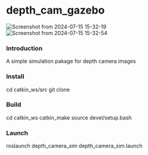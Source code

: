 # depth_cam_gazebo
![Screenshot from 2024-07-15 15-32-19](https://github.com/user-attachments/assets/a2c56cd6-2328-43be-9b70-71c54d6bb301)
![Screenshot from 2024-07-15 15-32-54](https://github.com/user-attachments/assets/c60133c6-649a-4137-aa15-ee7109629ac7)

### Introduction
A simple simulation pakage for depth camera images

### Install
cd catkin_ws/src
git clone

### Build
cd catkin_ws
catkin_make
source devel/setup.bash

### Launch
roslaunch depth_camera_sim depth_camera_sim.launch
